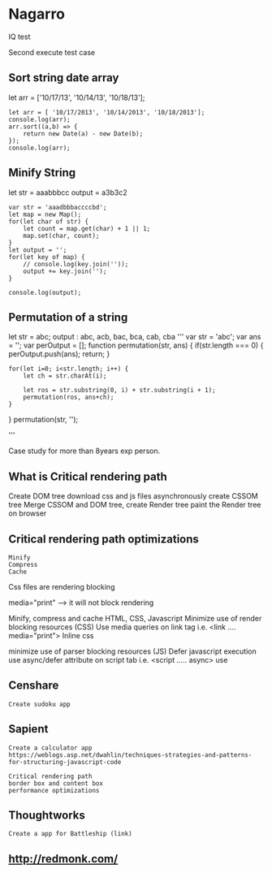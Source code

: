 # Nagarro

IQ test

Second execute test case

## Sort string date array
let arr = ['10/17/13', '10/14/13', '10/18/13'];
```
let arr = [ '10/17/2013', '10/14/2013', '10/18/2013'];
console.log(arr);
arr.sort((a,b) => {
    return new Date(a) - new Date(b);
});
console.log(arr);

```
## Minify String
let str = aaabbbcc
output = a3b3c2
```
var str = 'aaadbbbaccccbd';
let map = new Map();
for(let char of str) {
    let count = map.get(char) + 1 || 1;
    map.set(char, count);
}
let output = '';
for(let key of map) {
    // console.log(key.join(''));
    output += key.join('');
}

console.log(output);

```

## Permutation of a string
let str =  abc;
output : abc, acb, bac, bca, cab, cba
'''
var str = 'abc';
var ans = '';
var perOutput = [];
function permutation(str, ans) {
    if(str.length === 0) {
        perOutput.push(ans);
        return;
    }

    for(let i=0; i<str.length; i++) {
        let ch = str.charAt(i);

        let ros = str.substring(0, i) + str.substring(i + 1);
        permutation(ros, ans+ch);
    }
}
permutation(str, '');

'''

Case study for more than 8years exp person.

## What is Critical rendering path
Create DOM tree
download css and js files asynchronously
create CSSOM tree
Merge CSSOM and DOM tree, create Render tree
paint the Render tree on browser

## Critical rendering path optimizations
	Minify
	Compress
	Cache
Css files are rendering blocking
<link rel="stylesheet" href="style-print.css" media="print">
media="print" --> it will not block rendering 


Minify, compress and cache
	HTML, CSS, Javascript
Minimize use of render blocking resources (CSS)
	Use media queries on link tag i.e. <link .... media="print">
	Inline css
		
minimize use of parser blocking resources (JS)
	Defer javascript execution
	use async/defer attribute on script tab i.e. <script ..... async></script>
	use 

## Censhare
	Create sudoku app

## Sapient
	Create a calculator app
	https://weblogs.asp.net/dwahlin/techniques-strategies-and-patterns-for-structuring-javascript-code 

	Critical rendering path
	border box and content box
	performance optimizations
## Thoughtworks
	Create a app for Battleship (link)

## http://redmonk.com/
